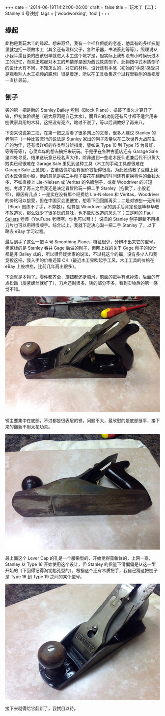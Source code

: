 +++
date = '2014-06-19T14:21:00-06:00'
draft = false
title = '玩木工【二】：Stanley 4 号铁刨'
tags = ['woodworking', 'tool']
+++

## 缘起

此物是我玩木工的缘起。想来奇怪，我有一个样样俱能的老爸，他具有的多样技能里就包括一项做木工（其余还有理科尖子，各种乐器，书法篆刻等等），照理说从小我耳濡目染的应该很早就进入木工这个坑才是，但实际上我却没有小时候玩过木工的记忆，而真正燃起对木工的热情却是因为西式铁质刨子。此物跟中式木质刨子的设计大有不同，不知怎么的，对它的材料、设计还有手感（初始的“手感”感受只是观看别人木工视频的臆想）很是着迷，所以在工具收集这个过程里铁刨的重视度一直排最前。

## 刨子

买的第一把是新的 Stanley Bailey 短刨（Block Plane），捣鼓了很久才算开了锋，但初体验很差（最大原因是自己太水），而且它的功能还有尺寸都不适合用来刨做家具用的木料。这把没有亮点，略过不说了，等以后调教好了再来八。

下面来说说第二把，在第一把之后看了很多网上的文章，很多人建议 Stanley 的老刨子（一种比较流行的说法是 Stanley 家出的刨子质量以在二次世界大战前生产的为佳，还有很详细的各类型分辨指南，譬如说 Type 10 到 Type 15 为最好，等等等等），心里痒痒的想去搞把来玩玩。于是乎在各种古董店还有 Garage Sale 里四处寻觅，结果这玩意已经名声大作，除非遇到一些老木匠仙逝兼后代不识货大贱卖已经很难在 Garage Sale 里见到这种工具（木工的手动工具都很难在 Garage Sale 上见到），古董店偶尔会有但价钱抬得很高。为此还请教了豆瓣上我的木匠偶像[小殷](http://www.douban.com/people/yinjuehua/)，他的意见是买二手刨子要花在翻新的时间还有更换零件的金钱太多，不如直接上 Lie-Nielsen 或 Veritas 的名牌刨子，或者 Woodriver 的非短刨。考虑了再三之后我还是决定冒冒险玩一把二手 Stanley（抱歉了，小殷老师），原因有几点：一是实在没有那个经费给 Lie-Nielsen 和 Veritas，Woodriver 的价格可以接受，但在中国买会更便宜，想着下回回国再买；二是对铁刨一无所知（Block 刨练不了手，不算数），就算是 Woodriver 家的到手后肯定也是毕恭毕敬不敢造次，那么就少了很多玩的意味，也不敢动改造的念头了；三是拜的 [Paul Sellers](http://paulsellers.com/) 老师（YouTube 老师啊，你也可以拜！）说旧的 Stanley 刨子翻新不用换刀片也可以用得很顺手。综合以上，我就下定决心淘一把二手 Stanley 了，以下略去 eBay 学习过程。

最后到手了这么一把 4 号 Smoothing Plane，特征很少，分辨不出来它的型号，卖家标的是 Stanley 吞并 Gage 后做的刨子，但网上找的关于 Gage 刨子的设计都是非 Bailey 式的，所以很怀疑卖家的说法，不过托这个的福，没有多少人和我竞投这把，我入手的价格还算 OK（最近木工界吹起手工风，木工工具的价格在 eBay 上被哄抬，比前几年高出很多）。

下面就是本物了。零件都齐全，旋钮都还挺顺滑，前面的把手有点掉漆，后面的有点松动（旋紧螺丝就好了），刀片还剩很多，锈的部分不多，看到实物后的第一感觉不错。
                
![刨子开箱照](01.jpg '刨子开箱照')

锈主要集中在底部，不过都是很表层的锈，问题不大，最欣慰的是底部挺平，接下来的翻新不用太花功夫。
                
![刨子底部](02.jpg '刨子底部有一层浮锈') 

最上面这个 Lever Cap 的孔是一个腰果型的，开始觉得蛮新鲜的，上网一查，Stanley 从 Type 16 开始使用这个设计，但 Stanley 的质量下滑偏偏是从这一型开始的（下回得记得淘钥匙孔型的），根据这个还有木质把手，我自己猜这把刨子是 Type 16 到 Type 19 之间的某个型号。
                
![刨子的盖铁部分](03.jpg '刨子盖铁上的孔是腰果型的，所以肯定是 16 代之后的款了')
                
接下来就得给它翻新了，我拭目以待。